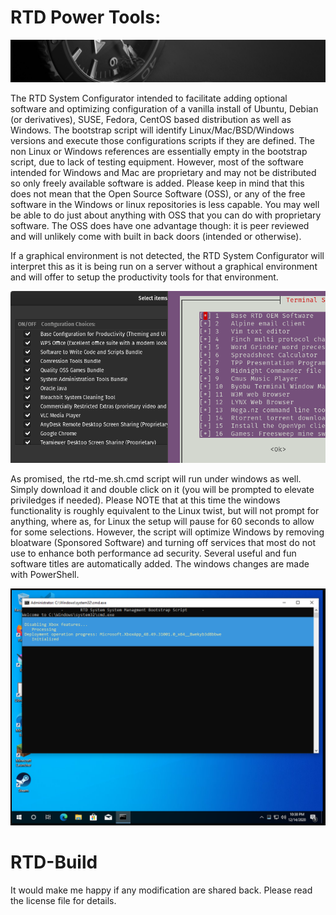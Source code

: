 # RTD Power Tools: 
![RTD Builder Screenshot](media_files/header-time.jpg "Executing the Script")

The RTD System Configurator intended to facilitate adding optional software and optimizing configuration of a vanilla install of Ubuntu, Debian (or derivatives), SUSE, Fedora, CentOS based distribution as well as Windows. The bootstrap script will identify Linux/Mac/BSD/Windows versions and execute those configurations scripts if they are defined. The non Linux or Windows references are essentially empty in the bootstrap script, due to lack of testing equipment. However, most of the software intended for Windows and Mac are proprietary and may not be distributed so only freely available software is added. Please keep in mind that this does not mean that the Open Source Software (OSS), or any of the free software in the Windows or linux repositories is less capable. You may well be able to do just about anything with OSS that you can do with proprietary software. The OSS does have one advantage though: it is peer reviewed and will unlikely come with built in back doors (intended or otherwise).   

If a graphical environment is not detected, the RTD System Configurator will interpret this as it is being run on a server without a graphical environment and will offer to setup the productivity tools for that environment. 

![RTD Builder Screenshot 2](media_files/ScrTnGCombo.png?raw=true "Executing the Script")

As promised, the rtd-me.sh.cmd script will run under windows as well. Simply download it and double click on it (you will be prompted to elevate priviledges if needed). Please NOTE that at this time the windows functionality is roughly equivalent to the Linux twist, but will not prompt for anything, where as, for Linux the setup will pause for 60 seconds to allow for some selections. However, the script will optimize Windows by removing bloatware (Sponsored Software) and turning off services that most do not use to enhance both performance ad security. Several useful and fun software titles are automatically added. The windows changes are made with PowerShell. 

![RTD Builder Screenshot 2](media_files/Scr11.png?raw=true "Executing the Script in Windows")

# RTD-Build

It would make me happy if any modification are shared back. Please read the license file for details. 

